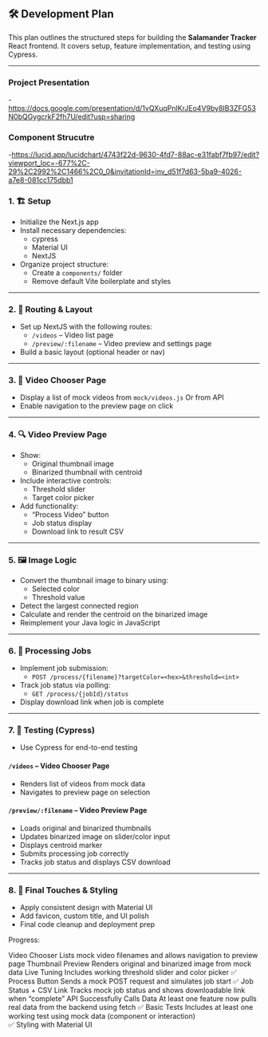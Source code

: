 ## 🛠️ Development Plan

This plan outlines the structured steps for building the **Salamander Tracker** React frontend. It covers setup, feature implementation, and testing using Cypress.

---

### Project Presentation
-https://docs.google.com/presentation/d/1vQXuqPnlKrJEo4V9by8IB3ZFG53N0bQGygcrkF2fh7U/edit?usp=sharing

### Component Strucutre
-https://lucid.app/lucidchart/4743f22d-9630-4fd7-88ac-e31fabf7fb97/edit?viewport_loc=-677%2C-29%2C2992%2C1466%2C0_0&invitationId=inv_d51f7d63-5ba9-4026-a7e8-081cc175dbb1

### 1. 🏗️ Setup

- Initialize the Next.js app
- Install necessary dependencies:
  - cypress
  - Material UI
  - NextJS
- Organize project structure:
  - Create a `components/` folder
  - Remove default Vite boilerplate and styles

---

### 2. 🧭 Routing & Layout

- Set up NextJS with the following routes:
  - `/videos` – Video list page
  - `/preview/:filename` – Video preview and settings page
- Build a basic layout (optional header or nav)

---

### 3. 📼 Video Chooser Page

- Display a list of mock videos from `mock/videos.js` Or from API 
- Enable navigation to the preview page on click

---

### 4. 🔍 Video Preview Page

- Show:
  - Original thumbnail image
  - Binarized thumbnail with centroid
- Include interactive controls:
  - Threshold slider
  - Target color picker
- Add functionality:
  - “Process Video” button
  - Job status display
  - Download link to result CSV

---

### 5. 🖼️ Image Logic

- Convert the thumbnail image to binary using:
  - Selected color
  - Threshold value
- Detect the largest connected region
- Calculate and render the centroid on the binarized image
- Reimplement your Java logic in JavaScript

---

### 6. 🔄 Processing Jobs

- Implement job submission:
  - `POST /process/{filename}?targetColor=<hex>&threshold=<int>`
- Track job status via polling:
  - `GET /process/{jobId}/status`
- Display download link when job is complete

---

### 7. 🧪 Testing (Cypress)

- Use Cypress for end-to-end testing

#### `/videos` – Video Chooser Page

- Renders list of videos from mock data
- Navigates to preview page on selection

#### `/preview/:filename` – Video Preview Page

- Loads original and binarized thumbnails
- Updates binarized image on slider/color input
- Displays centroid marker
- Submits processing job correctly
- Tracks job status and displays CSV download

---

### 8. 🎨 Final Touches & Styling

- Apply consistent design with Material UI
- Add favicon, custom title, and UI polish
- Final code cleanup and deployment prep





Progress: 

Video Chooser	Lists mock video filenames and allows navigation to preview page
Thumbnail Preview	Renders original and binarized image from mock data
Live Tuning	Includes working threshold slider and color picker
✅ Process Button	Sends a mock POST request and simulates job start
✅ Job Status + CSV Link	Tracks mock job status and shows downloadable link when “complete”
API Successfully Calls Data 	 At least one feature now pulls real data from the backend using fetch 
✅ Basic Tests       	 Includes at least one working test using mock data (component or interaction)  
✅ Styling with Material UI 
